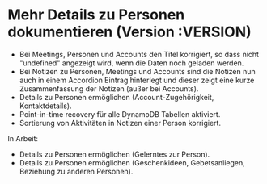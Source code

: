 # Mehr Details zu Personen dokumentieren (Version :VERSION)

- Bei Meetings, Personen und Accounts den Titel korrigiert, so dass nicht "undefined" angezeigt wird, wenn die Daten noch geladen werden.
- Bei Notizen zu Personen, Meetings und Accounts sind die Notizen nun auch in einem Accordion Eintrag hinterlegt und dieser zeigt eine kurze Zusammenfassung der Notizen (außer bei Accounts).
- Details zu Personen ermöglichen (Account-Zugehörigkeit, Kontaktdetails).
- Point-in-time recovery für alle DynamoDB Tabellen aktiviert.
- Sortierung von Aktivitäten in Notizen einer Person korrigiert.

In Arbeit:

- Details zu Personen ermöglichen (Gelerntes zur Person).
- Details zu Personen ermöglichen (Geschenkideen, Gebetsanliegen, Beziehung zu anderen Personen).
